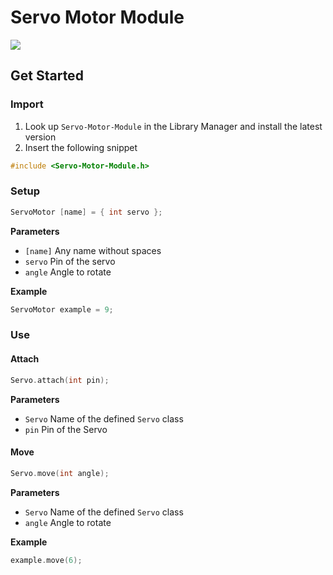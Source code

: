 # Servo Motor Module

[![](https://img.shields.io/badge/Available_in_the_Arduino_Library_Manager-2ea44f)](<Link>)

## Get Started

### Import

1. Look up `Servo-Motor-Module` in the Library Manager and install the latest version
2. Insert the following snippet
 
```ino
#include <Servo-Motor-Module.h>
```

### Setup

```ino
ServoMotor [name] = { int servo };
```
**Parameters**

* `[name]` Any name without spaces
* `servo` Pin of the servo
* `angle` Angle to rotate

**Example**

```ino
ServoMotor example = 9;
```

### Use

#### Attach

```ino
Servo.attach(int pin);
```

**Parameters**
* `Servo` Name of the defined `Servo` class
* `pin` Pin of the Servo

#### Move

```ino
Servo.move(int angle);
```

**Parameters**
* `Servo` Name of the defined `Servo` class
* `angle` Angle to rotate

**Example**

```ino
example.move(6);
```
